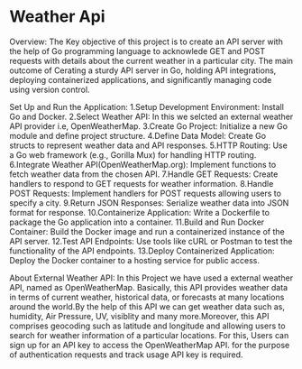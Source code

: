 # Weather Api
Overview:
The Key objective of this project is to create an API server with the help of  Go programming language to acknowlede GET and POST requests with details about the current weather in a particular city. The main outcome of Cerating  a sturdy  API server in Go, holding API integrations, deploying containerized applications, and significantly managing code using version control.

Set Up and Run the Application:
1.Setup Development Environment: Install Go and Docker.
2.Select Weather API: In this we selcted  an external weather API provider i.e, OpenWeatherMap.
3.Create Go Project: Initialize a new Go module and define project structure.
4.Define Data Model: Create Go structs to represent weather data and API responses.
5.HTTP Routing: Use a Go web framework (e.g., Gorilla Mux) for handling HTTP routing.
6.Integrate Weather API(OpenWeatherMap.org): Implement functions to fetch weather data from the chosen API.
7.Handle GET Requests: Create handlers to respond to GET requests for weather information.
8.Handle POST Requests: Implement handlers for POST requests allowing users to specify a city.
9.Return JSON Responses: Serialize weather data into JSON format for response.
10.Containerize Application: Write a Dockerfile to package the Go application into a container.
11.Build and Run Docker Container: Build the Docker image and run a containerized instance of the API server.
12.Test API Endpoints: Use tools like cURL or Postman to test the functionality of the API endpoints.
13.Deploy Containerized Application: Deploy the Docker container to a hosting service for public access.

About External Weather API:
In this Project we have used a external weather API, named as OpenWeatherMap. Basically, this API provides weather data in terms of current weather, historical data, or forecasts at many locations around the world.By the help of this API we can get weather data such as, humidity, Air Pressure, UV, visiblity and many more.Moreover, this API comprises geocoding such as latitude and longitude and  allowing users to search for weather information of a particular locations. For this, Users can sign up for an API key to access the OpenWeatherMap API.  for the purpose of authentication requests and track usage API key is required.





 